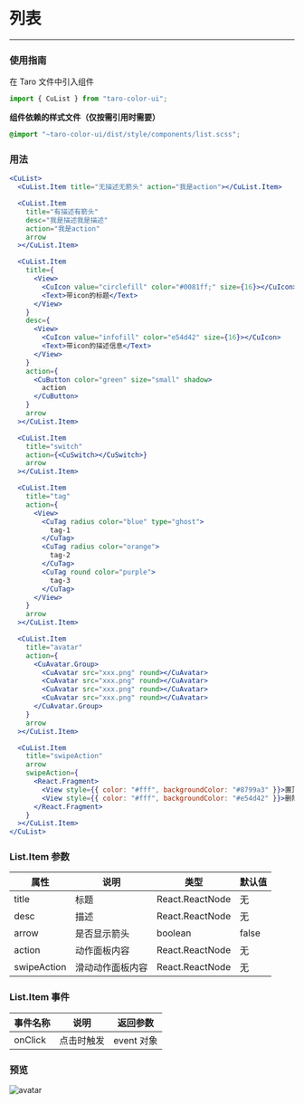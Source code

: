 # 列表

---

### 使用指南

在 Taro 文件中引入组件

```js
import { CuList } from "taro-color-ui";
```

**组件依赖的样式文件（仅按需引用时需要）**

```scss
@import "~taro-color-ui/dist/style/components/list.scss";
```

### 用法

```jsx
<CuList>
  <CuList.Item title="无描述无箭头" action="我是action"></CuList.Item>

  <CuList.Item
    title="有描述有箭头"
    desc="我是描述我是描述"
    action="我是action"
    arrow
  ></CuList.Item>

  <CuList.Item
    title={
      <View>
        <CuIcon value="circlefill" color="#0081ff;" size={16}></CuIcon>
        <Text>带icon的标题</Text>
      </View>
    }
    desc={
      <View>
        <CuIcon value="infofill" color="e54d42" size={16}></CuIcon>
        <Text>带icon的描述信息</Text>
      </View>
    }
    action={
      <CuButton color="green" size="small" shadow>
        action
      </CuButton>
    }
    arrow
  ></CuList.Item>

  <CuList.Item
    title="switch"
    action={<CuSwitch></CuSwitch>}
    arrow
  ></CuList.Item>

  <CuList.Item
    title="tag"
    action={
      <View>
        <CuTag radius color="blue" type="ghost">
          tag-1
        </CuTag>
        <CuTag radius color="orange">
          tag-2
        </CuTag>
        <CuTag round color="purple">
          tag-3
        </CuTag>
      </View>
    }
    arrow
  ></CuList.Item>

  <CuList.Item
    title="avatar"
    action={
      <CuAvatar.Group>
        <CuAvatar src="xxx.png" round></CuAvatar>
        <CuAvatar src="xxx.png" round></CuAvatar>
        <CuAvatar src="xxx.png" round></CuAvatar>
        <CuAvatar src="xxx.png" round></CuAvatar>
      </CuAvatar.Group>
    }
    arrow
  ></CuList.Item>

  <CuList.Item
    title="swipeAction"
    arrow
    swipeAction={
      <React.Fragment>
        <View style={{ color: "#fff", backgroundColor: "#8799a3" }}>置顶</View>
        <View style={{ color: "#fff", backgroundColor: "#e54d42" }}>删除</View>
      </React.Fragment>
    }
  ></CuList.Item>
</CuList>
```

### List.Item 参数

| 属性        | 说明             | 类型            | 默认值 |
| ----------- | ---------------- | --------------- | ------ |
| title       | 标题             | React.ReactNode | 无     |
| desc        | 描述             | React.ReactNode | 无     |
| arrow       | 是否显示箭头     | boolean         | false  |
| action      | 动作面板内容     | React.ReactNode | 无     |
| swipeAction | 滑动动作面板内容 | React.ReactNode | 无     |

### List.Item 事件

| 事件名称 | 说明       | 返回参数   |
| -------- | ---------- | ---------- |
| onClick  | 点击时触发 | event 对象 |

### 预览
![avatar](https://bangyanglao.oss-cn-shenzhen.aliyuncs.com/images/upload-dev/miniapp/20201019/20201020160410.jpg)

